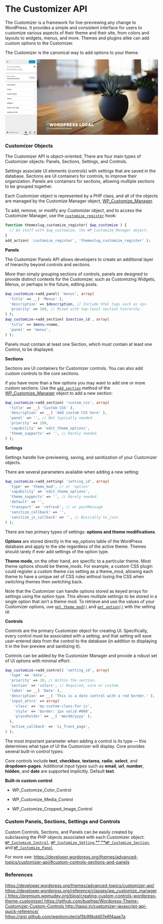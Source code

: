 # The Customizer API

The Customizer is a framework for live-previewing any change to WordPress. It provides a simple and consistent interface for users to customize various aspects of their theme and their site, from colors and layouts to widgets, menus, and more. Themes and plugins alike can add custom options to the Customizer.

The Customizer is the canonical way to add options to your theme.

![](/assets/customizer-twentysevnteen-theme.png)

### **Customizer Objects**

The Customizer API is object-oriented. There are four main types of Customizer objects: Panels, Sections, Settings, and Controls.

Settings associate UI elements \(controls\) with settings that are saved in the database. Sections are UI containers for controls, to improve their organization. Panels are containers for sections, allowing multiple sections to be grouped together.

Each Customizer object is represented by a PHP class, and all of the objects are managed by the Customize Manager object, [WP\_Customize\_Manager](https://developer.wordpress.org/reference/classes/wp_customize_manager/).

To add, remove, or modify any Customizer object, and to access the Customizer Manager, use the [`customize_register`](https://developer.wordpress.org/reference/hooks/customize_register/) hook:

```php
function themeslug_customize_register( $wp_customize ) {
  // Do stuff with $wp_customize, the WP_Customize_Manager object.
}
add_action( 'customize_register', 'themeslug_customize_register' );
```

**Panels**

The Customizer Panels API allows developers to create an additional layer of hierarchy beyond controls and sections.

More than simply grouping sections of controls, panels are designed to provide distinct contexts for the Customizer, such as Customizing Widgets, Menus, or perhaps in the future, editing posts.

```php
$wp_customize->add_panel( 'menus', array(
  'title' => __( 'Menus' ),
  'description' => $description, // Include html tags such as <p>.
  'priority' => 160, // Mixed with top-level-section hierarchy.
) );
$wp_customize->add_section( $section_id , array(
  'title' => $menu->name,
  'panel' => 'menus',
) );
```

Panels must contain at least one Section, which must contain at least one Control, to be displayed. 

**Sections**

Sections are UI containers for Customizer controls. You can also add custom controls to the core sections.

if you have more than a few options you may want to add one or more custom sections. Use the [`add_section`](https://developer.wordpress.org/reference/classes/wp_customize_manager/add_section/) method of the [WP\_Customize\_Manager](https://developer.wordpress.org/reference/classes/wp_customize_manager/) object to add a new section:

```php
$wp_customize->add_section( 'custom_css', array(
  'title' => __( 'Custom CSS' ),
  'description' => __( 'Add custom CSS here' ),
  'panel' => '', // Not typically needed.
  'priority' => 160,
  'capability' => 'edit_theme_options',
  'theme_supports' => '', // Rarely needed.
) );
```

**Settings**

Settings handle live-previewing, saving, and sanitization of your Customizer objects.

There are several parameters available when adding a new setting:

```php
$wp_customize->add_setting( 'setting_id', array(
  'type' => 'theme_mod', // or 'option'
  'capability' => 'edit_theme_options',
  'theme_supports' => '', // Rarely needed.
  'default' => '',
  'transport' => 'refresh', // or postMessage
  'sanitize_callback' => '',
  'sanitize_js_callback' => '', // Basically to_json.
) );
```

There are two primary types of settings: **options and theme modifications**.

**Options** are stored directly in the wp\_options table of the WordPress database and apply to the site regardless of the active theme. Themes should rarely if ever add settings of the option type.

**Theme mods**, on the other hand, are specific to a particular theme. Most theme options should be theme\_mods. For example, a custom CSS plugin could register a custom theme css setting as a theme\_mod, allowing each theme to have a unique set of CSS rules without losing the CSS when switching themes then switching back.

Note that the Customizer can handle options stored as keyed arrays for settings using the option type. This allows multiple settings to be stored in a single option that isn’t a theme mod. To retrieve and use the values of your Customizer options, use [`get_theme_mod()`](https://developer.wordpress.org/reference/functions/get_theme_mod/) and [`get_option()`](https://developer.wordpress.org/reference/functions/get_option/) with the setting id:

**Controls**

Controls are the primary Customizer object for creating UI. Specifically, every control must be associated with a setting, and that setting will save user-entered data from the control to the database \(in addition to displaying it in the live-preview and sanitizing it\).

Controls can be added by the Customizer Manager and provide a robust set of UI options with minimal effort:

```php
$wp_customize->add_control( 'setting_id', array(
  'type' => 'date',
  'priority' => 10, // Within the section.
  'section' => 'colors', // Required, core or custom.
  'label' => __( 'Date' ),
  'description' => __( 'This is a date control with a red border.' ),
  'input_attrs' => array(
    'class' => 'my-custom-class-for-js',
    'style' => 'border: 1px solid #900',
    'placeholder' => __( 'mm/dd/yyyy' ),
  ),
  'active_callback' => 'is_front_page',
) );
```

The most important parameter when adding a control is its type — this determines what type of UI the Customizer will display. Core provides several built-in control types:

Core controls include **text**, **checkbox**, **textarea**, **radio**, **select**, and **dropdown-pages**.
Additional input types such as **email**, **url**, **number**, **hidden**, and **date** are supported implicitly.
Default **text**.

**Built-in custom control**

* WP\_Customize\_Color\_Control

* WP\_Customize\_Media\_Control

* WP\_Customize\_Cropped\_Image\_Control



### **Custom Panels, Sections, Settings and Controls**

Custom Controls, Sections, and Panels can be easily created by subclassing the PHP objects associated with each Customizer object: [`WP_Customize_Control`](https://developer.wordpress.org/reference/classes/wp_customize_control/), [`WP_Customize_Setting`](https://developer.wordpress.org/reference/classes/wp_customize_setting/)[,](https://developer.wordpress.org/reference/classes/wp_customize_setting/)[** **](https://developer.wordpress.org/reference/classes/wp_customize_setting/)[`WP_Customize_Section`](https://developer.wordpress.org/reference/classes/wp_customize_section/), and [`WP_Customize_Panel`](https://developer.wordpress.org/reference/classes/wp_customize_panel/)

For more see: [https:\/\/developer.wordpress.org\/themes\/advanced-topics\/customizer-api\/\#custom-controls-sections-and-panels](https://developer.wordpress.org/themes/advanced-topics/customizer-api/#custom-controls-sections-and-panels)



### **References**

[https:\/\/developer.wordpress.org\/themes\/advanced-topics\/customizer-api\/](https://developer.wordpress.org/themes/advanced-topics/customizer-api/)
[https:\/\/developer.wordpress.org\/reference\/classes\/wp\_customize\_manager\/
](https://developer.wordpress.org/themes/advanced-topics/customizer-api/)[https:\/\/premium.wpmudev.org\/blog\/creating-custom-controls-wordpress-theme-customizer\/
](https://premium.wpmudev.org/blog/creating-custom-controls-wordpress-theme-customizer/)[https:\/\/github.com\/bueltge\/Wordpress-Theme-Customizer-Custom-Controls
](https://github.com/bueltge/Wordpress-Theme-Customizer-Custom-Controls)[http:\/\/taqui.in\/customizer-javascript-api-quick-reference\/
](http://taqui.in/customizer-javascript-api-quick-reference/)[https:\/\/gist.github.com\/westonruter\/a15b99bdd07e6f4aae7a
](https://gist.github.com/westonruter/a15b99bdd07e6f4aae7a)

 



